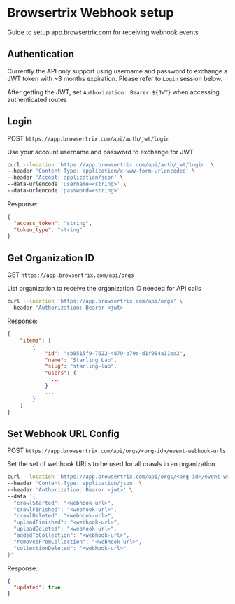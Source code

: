 # Browsertrix Webhook setup

Guide to setup app.browsertrix.com for receiving webhook events

## Authentication

Currently the API only support using username and password to exchange a JWT token with ~3 months expiration. Please refer to `Login` session below.

After getting the JWT, set `Authorization: Bearer ${JWT}` when accessing authenticated routes

## Login

POST `https://app.browsertrix.com/api/auth/jwt/login`

Use your account username and password to exchange for JWT

```bash
curl --location 'https://app.browsertrix.com/api/auth/jwt/login' \
--header 'Content-Type: application/x-www-form-urlencoded' \
--header 'Accept: application/json' \
--data-urlencode 'username=<string>' \
--data-urlencode 'password=<string>'
```

Response:

```json
{
  "access_token": "string",
  "token_type": "string"
}
```

## Get Organization ID

GET `https://app.browsertrix.com/api/orgs`

List organization to receive the organization ID needed for API calls

```bash
curl --location 'https://app.browsertrix.com/api/orgs' \
--header 'Authorization: Bearer <jwt>
```

Response:

```json
{
    "items": [
        {
            "id": "cb8515f9-7622-4879-b79e-d1f084a11ea2",
            "name": "Starling Lab",
            "slug": "starling-lab",
            "users": {
              ...
            }
            ...
        }
    ]
}
```

## Set Webhook URL Config

POST `https://app.browsertrix.com/api/orgs/<org-id>/event-webhook-urls`

Set the set of webhook URLs to be used for all crawls in an organization

```bash
curl --location 'https://app.browsertrix.com/api/orgs/<org-id>/event-webhook-urls' \
--header 'Content-Type: application/json' \
--header 'Authorization: Bearer <jwt>' \
--data '{
  "crawlStarted": "<webhook-url>",
  "crawlFinished": "<webhook-url>",
  "crawlDeleted": "<webhook-url>",
  "uploadFinished": "<webhook-url>",
  "uploadDeleted": "<webhook-url>",
  "addedToCollection": "<webhook-url>",
  "removedFromCollection": "<webhook-url>",
  "collectionDeleted": "<webhook-url>"
}'
```

Response:

```json
{
  "updated": true
}
```
